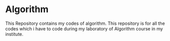 # Algorithm
This Repository contains my codes of algorithm.
This repository is for all the codes which i have to code during my laboratory of Algorithm course in my institute.
